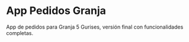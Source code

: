# App Pedidos Granja
App de pedidos para Granja 5 Gurises, versión final con funcionalidades completas.